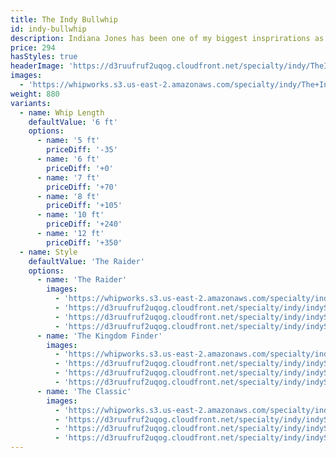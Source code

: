 ```yaml
---
title: The Indy Bullwhip
id: indy-bullwhip
description: Indiana Jones has been one of my biggest insprirations as a whip maker! Who isn't excited about Bullwhips when they watch him swing across a chasm in a daring escape?  This Bullwhip is perfect for any fan of the franchise.  It has an 8 inch handle and a 13 inch loop at the rounded heel. This Bullwhip has several different styles to choose from!
price: 294
hasStyles: true
headerImage: 'https://d3ruufruf2uqog.cloudfront.net/specialty/indy/TheIndyBullwhipHeader.png'
images:
  - 'https://whipworks.s3.us-east-2.amazonaws.com/specialty/indy/The+Indy.jpg'
weight: 880
variants:
  - name: Whip Length
    defaultValue: '6 ft'
    options:
      - name: '5 ft'
        priceDiff: '-35'
      - name: '6 ft'
        priceDiff: '+0'
      - name: '7 ft'
        priceDiff: '+70'
      - name: '8 ft'
        priceDiff: '+105'
      - name: '10 ft'
        priceDiff: '+240'
      - name: '12 ft'
        priceDiff: '+350'
  - name: Style
    defaultValue: 'The Raider'
    options:
      - name: 'The Raider'
        images:
          - 'https://whipworks.s3.us-east-2.amazonaws.com/specialty/indy/The+Raider.jpg'
          - 'https://d3ruufruf2uqog.cloudfront.net/specialty/indy/indyStyle1b.jpg'
          - 'https://d3ruufruf2uqog.cloudfront.net/specialty/indy/indyStyle1c.jpg'
          - 'https://d3ruufruf2uqog.cloudfront.net/specialty/indy/indyStyle1d.jpg'
      - name: 'The Kingdom Finder'
        images:
          - 'https://whipworks.s3.us-east-2.amazonaws.com/specialty/indy/The+Kingdom+Finder.jpg'
          - 'https://d3ruufruf2uqog.cloudfront.net/specialty/indy/indyStyle3b.jpg'
          - 'https://d3ruufruf2uqog.cloudfront.net/specialty/indy/indyStyle3c.jpg'
          - 'https://d3ruufruf2uqog.cloudfront.net/specialty/indy/indyStyle3d.jpg'
      - name: 'The Classic'
        images:
          - 'https://whipworks.s3.us-east-2.amazonaws.com/specialty/indy/The+Classic.jpg'
          - 'https://d3ruufruf2uqog.cloudfront.net/specialty/indy/indyStyle2b.jpg'
          - 'https://d3ruufruf2uqog.cloudfront.net/specialty/indy/indyStyle2c.jpg'
          - 'https://d3ruufruf2uqog.cloudfront.net/specialty/indy/indyStyle2d.jpg'
---
```

